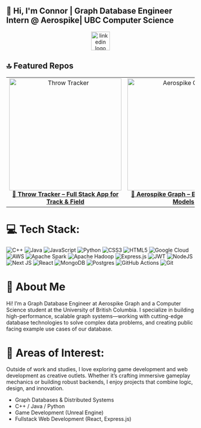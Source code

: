 ## 👋 Hi, I'm Connor | Graph Database Engineer Intern @ Aerospike| UBC Computer Science

<div align="center">
  <a href="https://www.linkedin.com/in/connor-hengstler-097199252/" target="_blank">
    <img src="https://img.shields.io/static/v1?message=LinkedIn&logo=linkedin&label=&color=0077B5&logoColor=white&labelColor=&style=for-the-badge" height="50" alt="linkedin logo" />
  </a>
</div>

<h2>🔝 Featured Repos</h2>

<div align="center">
  <table>
    <tr>
      <td align="center">
        <a href="https://github.com/OblivionBC/Throw-Tracker" target="_blank">
          <img src="https://github.com/user-attachments/assets/e247d4b3-d78a-48a0-a13c-53f3ff7708f8" alt="Throw Tracker" width="300" />
          <br />
          <strong>🎯 Throw Tracker – Full Stack App for Track & Field</strong>
        </a>
      </td>
      <td align="center">
        <a href="https://github.com/aerospike/aerospike-graph" target="_blank">
          <img src="https://github.com/user-attachments/assets/3b44da34-992d-403f-b584-8e901f0fd636" alt="Aerospike Graph" width="300" />
          <br />
          <strong>🧪 Aerospike Graph – Example Graph Models</strong>
        </a>
      </td>
      <td align="center">
        <a href="https://github.com/OblivionBC/Soulsborne" target="_blank">
          <img src="https://github.com/user-attachments/assets/c2dc9e19-9946-4c7a-8cb9-09cec412838c" alt="Soulsborne" width="300" />
          <br />
          <strong>🕹️ Soulsborne – Unreal Engine 5 RPG</strong>
        </a>
      </td>
    </tr>
  </table>
</div>


# 💻 Tech Stack:

![C++](https://img.shields.io/badge/c++-%2300599C.svg?style=for-the-badge&logo=c%2B%2B&logoColor=white) ![Java](https://img.shields.io/badge/java-%23ED8B00.svg?style=for-the-badge&logo=openjdk&logoColor=white) ![JavaScript](https://img.shields.io/badge/javascript-%23323330.svg?style=for-the-badge&logo=javascript&logoColor=%23F7DF1E) ![Python](https://img.shields.io/badge/python-3670A0?style=for-the-badge&logo=python&logoColor=ffdd54) ![CSS3](https://img.shields.io/badge/css3-%231572B6.svg?style=for-the-badge&logo=css3&logoColor=white) ![HTML5](https://img.shields.io/badge/html5-%23E34F26.svg?style=for-the-badge&logo=html5&logoColor=white) ![Google Cloud](https://img.shields.io/badge/GoogleCloud-%234285F4.svg?style=for-the-badge&logo=google-cloud&logoColor=white) ![AWS](https://img.shields.io/badge/AWS-%23FF9900.svg?style=for-the-badge&logo=amazon-aws&logoColor=white) ![Apache Spark](https://img.shields.io/badge/Apache%20Spark-FDEE21?style=for-the-badge&logo=apachespark&logoColor=black) ![Apache Hadoop](https://img.shields.io/badge/Apache%20Hadoop-66CCFF?style=for-the-badge&logo=apachehadoop&logoColor=black) ![Express.js](https://img.shields.io/badge/express.js-%23404d59.svg?style=for-the-badge&logo=express&logoColor=%2361DAFB) ![JWT](https://img.shields.io/badge/JWT-black?style=for-the-badge&logo=JSON%20web%20tokens) ![NodeJS](https://img.shields.io/badge/node.js-6DA55F?style=for-the-badge&logo=node.js&logoColor=white) ![Next JS](https://img.shields.io/badge/Next-black?style=for-the-badge&logo=next.js&logoColor=white) ![React](https://img.shields.io/badge/react-%2320232a.svg?style=for-the-badge&logo=react&logoColor=%2361DAFB) ![MongoDB](https://img.shields.io/badge/MongoDB-%234ea94b.svg?style=for-the-badge&logo=mongodb&logoColor=white) ![Postgres](https://img.shields.io/badge/postgres-%23316192.svg?style=for-the-badge&logo=postgresql&logoColor=white) ![GitHub Actions](https://img.shields.io/badge/github%20actions-%232671E5.svg?style=for-the-badge&logo=githubactions&logoColor=white) ![Git](https://img.shields.io/badge/git-%23F05033.svg?style=for-the-badge&logo=git&logoColor=white)

# 👋 About Me
Hi! I’m a Graph Database Engineer at Aerospike Graph and a Computer Science student at the University of British Columbia.
I specialize in building high-performance, scalable graph systems—working with cutting-edge database technologies to solve complex data problems, and creating public facing example use cases of our database.

# 🔧 Areas of Interest:

Outside of work and studies, I love exploring game development and web development as creative outlets. Whether it’s crafting immersive gameplay mechanics or building robust backends, I enjoy projects that combine logic, design, and innovation.

- Graph Databases & Distributed Systems
- C++ / Java / Python
- Game Development (Unreal Engine)
- Fullstack Web Development (React, Express.js)
<!-- Proudly created with GPRM ( https://gprm.itsvg.in ) -->
